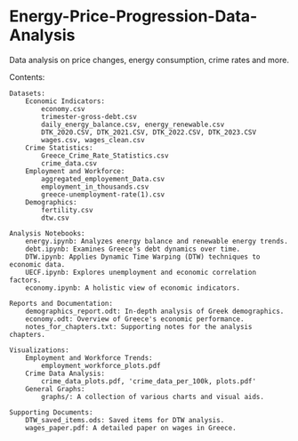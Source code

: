 # Energy-Price-Progression-Data-Analysis
Data analysis on price changes, energy consumption, crime rates and more.  

Contents:

    Datasets:
        Economic Indicators:
            economy.csv
            trimester-gross-debt.csv
            daily_energy_balance.csv, energy_renewable.csv
            DTK_2020.CSV, DTK_2021.CSV, DTK_2022.CSV, DTK_2023.CSV
            wages.csv, wages_clean.csv
        Crime Statistics:
            Greece_Crime_Rate_Statistics.csv
            crime_data.csv
        Employment and Workforce:
            aggregated_employement_Data.csv
            employment_in_thousands.csv
            greece-unemployment-rate(1).csv
        Demographics:
            fertility.csv
            dtw.csv

    Analysis Notebooks:
        energy.ipynb: Analyzes energy balance and renewable energy trends.
        debt.ipynb: Examines Greece's debt dynamics over time.
        DTW.ipynb: Applies Dynamic Time Warping (DTW) techniques to economic data.
        UECF.ipynb: Explores unemployment and economic correlation factors.
        economy.ipynb: A holistic view of economic indicators.

    Reports and Documentation:
        demographics_report.odt: In-depth analysis of Greek demographics.
        economy.odt: Overview of Greece's economic performance.
        notes_for_chapters.txt: Supporting notes for the analysis chapters.

    Visualizations:
        Employment and Workforce Trends:
            employment_workforce_plots.pdf
        Crime Data Analysis:
            crime_data_plots.pdf, 'crime_data_per_100k, plots.pdf'
        General Graphs:
            graphs/: A collection of various charts and visual aids.

    Supporting Documents:
        DTW_saved_items.ods: Saved items for DTW analysis.
        wages_paper.pdf: A detailed paper on wages in Greece.

